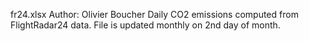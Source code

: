 fr24.xlsx
Author: Olivier Boucher
Daily CO2 emissions computed from FlightRadar24 data.
File is updated monthly on 2nd day of month.
